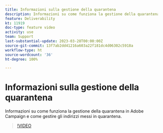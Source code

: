 ```yaml
---
title: Informazioni sulla gestione della quarantena
description: Informazioni su come funziona la gestione della quarantena in Adobe Campaign e come gestire gli indirizzi messi in quarantena.
feature: Deliverability
kt: 11919
doc-type: feature video
activity: use
team: Support
last-substantial-update: 2023-03-28T00:00:00Z
source-git-commit: 13f7ab2dd41216a603a22f181dc4d06302c5918a
workflow-type: ht
source-wordcount: '36'
ht-degree: 100%

---
```



# Informazioni sulla gestione della quarantena

Informazioni su come funziona la gestione della quarantena in Adobe Campaign e come gestire gli indirizzi messi in quarantena.

>[!VIDEO](https://video.tv.adobe.com/v/3415818?quality=12&learn=on)
